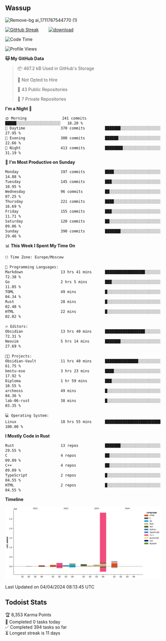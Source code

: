 ## Wassup

![Remove-bg ai_1711787544770 (1)](https://github.com/archeoss/archeoss/assets/68448737/e31def6e-524e-4c2b-930d-f672afbf4b77)

<!--
-->

[![GitHub Streak](http://github-readme-streak-stats.herokuapp.com?user=archeoss&theme=shades-of-purple&hide_border=true&date_format=j%20M%5B%20Y%5D)](https://git.io/streak-stats)&nbsp;&nbsp;&nbsp;&nbsp;&nbsp;&nbsp;&nbsp;&nbsp;[![download](https://user-images.githubusercontent.com/68448737/147796309-d8b65b1d-4dde-40d9-b03a-2b42aaa6cd43.jpeg)
](http://bmstu.ru/)

<!--START_SECTION:waka-->
![Code Time](http://img.shields.io/badge/Code%20Time-2%2C590%20hrs%2020%20mins-blue)

![Profile Views](http://img.shields.io/badge/Profile%20Views-26-blue)

**🐱 My GitHub Data** 

> 📦 467.2 kB Used in GitHub's Storage 
 > 
> 🚫 Not Opted to Hire
 > 
> 📜 43 Public Repositories 
 > 
> 🔑 7 Private Repositories 
 > 
**I'm a Night 🦉** 

```text
🌞 Morning                241 commits         █████░░░░░░░░░░░░░░░░░░░░   18.20 % 
🌆 Daytime                370 commits         ███████░░░░░░░░░░░░░░░░░░   27.95 % 
🌃 Evening                300 commits         ██████░░░░░░░░░░░░░░░░░░░   22.66 % 
🌙 Night                  413 commits         ████████░░░░░░░░░░░░░░░░░   31.19 % 
```
📅 **I'm Most Productive on Sunday** 

```text
Monday                   197 commits         ████░░░░░░░░░░░░░░░░░░░░░   14.88 % 
Tuesday                  145 commits         ███░░░░░░░░░░░░░░░░░░░░░░   10.95 % 
Wednesday                96 commits          ██░░░░░░░░░░░░░░░░░░░░░░░   07.25 % 
Thursday                 221 commits         ████░░░░░░░░░░░░░░░░░░░░░   16.69 % 
Friday                   155 commits         ███░░░░░░░░░░░░░░░░░░░░░░   11.71 % 
Saturday                 120 commits         ██░░░░░░░░░░░░░░░░░░░░░░░   09.06 % 
Sunday                   390 commits         ███████░░░░░░░░░░░░░░░░░░   29.46 % 
```


📊 **This Week I Spent My Time On** 

```text
🕑︎ Time Zone: Europe/Moscow

💬 Programming Languages: 
Markdown                 13 hrs 41 mins      ██████████████████░░░░░░░   72.38 % 
Go                       2 hrs 5 mins        ███░░░░░░░░░░░░░░░░░░░░░░   11.05 % 
TOML                     49 mins             █░░░░░░░░░░░░░░░░░░░░░░░░   04.34 % 
Rust                     28 mins             █░░░░░░░░░░░░░░░░░░░░░░░░   02.48 % 
HTML                     22 mins             █░░░░░░░░░░░░░░░░░░░░░░░░   02.02 % 

🔥 Editors: 
Obsidian                 13 hrs 40 mins      ██████████████████░░░░░░░   72.31 % 
Neovim                   5 hrs 14 mins       ███████░░░░░░░░░░░░░░░░░░   27.69 % 

🐱‍💻 Projects: 
Obsidian-Vault           11 hrs 40 mins      ███████████████░░░░░░░░░░   61.75 % 
bmstu-ese                3 hrs 23 mins       ████░░░░░░░░░░░░░░░░░░░░░   17.92 % 
Diploma                  1 hr 59 mins        ███░░░░░░░░░░░░░░░░░░░░░░   10.55 % 
archeoss                 49 mins             █░░░░░░░░░░░░░░░░░░░░░░░░   04.36 % 
lab-06-rust              38 mins             █░░░░░░░░░░░░░░░░░░░░░░░░   03.35 % 

💻 Operating System: 
Linux                    18 hrs 55 mins      █████████████████████████   100.00 % 
```

**I Mostly Code in Rust** 

```text
Rust                     13 repos            ███████░░░░░░░░░░░░░░░░░░   29.55 % 
C                        4 repos             ██░░░░░░░░░░░░░░░░░░░░░░░   09.09 % 
C++                      4 repos             ██░░░░░░░░░░░░░░░░░░░░░░░   09.09 % 
TypeScript               2 repos             █░░░░░░░░░░░░░░░░░░░░░░░░   04.55 % 
HTML                     2 repos             █░░░░░░░░░░░░░░░░░░░░░░░░   04.55 % 
```



**Timeline**

![Lines of Code chart](https://raw.githubusercontent.com/archeoss/archeoss/master/assets/bar_graph.png)


 Last Updated on 04/04/2024 08:13:45 UTC
<!--END_SECTION:waka-->

## Todoist Stats

<!-- TODO-IST:START -->
🏆  8,353 Karma Points           
🌸  Completed 0 tasks today           
✅  Completed 394 tasks so far           
⏳  Longest streak is 11 days
<!-- TODO-IST:END -->
